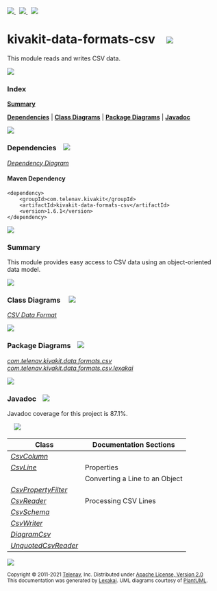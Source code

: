 [//]: # (start-user-text)

<a href="https://www.kivakit.org">
<img src="https://telenav.github.io/telenav-assets/images/icons/web-32.png" srcset="https://telenav.github.io/telenav-assets/images/icons/web-32-2x.png 2x"/>
</a>
&nbsp;
<a href="https://twitter.com/openkivakit">
<img src="https://telenav.github.io/telenav-assets/images/logos/twitter/twitter-32.png" srcset="https://telenav.github.io/telenav-assets/images/logos/twitter/twitter-32-2x.png 2x"/>
</a>
&nbsp;
<a href="https://kivakit.zulipchat.com">
<img src="https://telenav.github.io/telenav-assets/images/logos/zulip/zulip-32.png" srcset="https://telenav.github.io/telenav-assets/images/logos/zulip/zulip-32-2x.png 2x"/>
</a>

[//]: # (end-user-text)

# kivakit-data-formats-csv &nbsp;&nbsp; <img src="https://telenav.github.io/telenav-assets/images/images/icons/csv-32.png" srcset="https://telenav.github.io/telenav-assets/images/images/icons/csv-32-2x.png 2x"/>

This module reads and writes CSV data.

<img src="https://telenav.github.io/telenav-assets/images/separators/horizontal-line-512.png" srcset="https://telenav.github.io/telenav-assets/images/separators/horizontal-line-512-2x.png 2x"/>

### Index

[**Summary**](#summary)  

[**Dependencies**](#dependencies) | [**Class Diagrams**](#class-diagrams) | [**Package Diagrams**](#package-diagrams) | [**Javadoc**](#javadoc)

<img src="https://telenav.github.io/telenav-assets/images/separators/horizontal-line-512.png" srcset="https://telenav.github.io/telenav-assets/images/separators/horizontal-line-512-2x.png 2x"/>

### Dependencies <a name="dependencies"></a> &nbsp;&nbsp; <img src="https://telenav.github.io/telenav-assets/images/icons/dependencies-32.png" srcset="https://telenav.github.io/telenav-assets/images/icons/dependencies-32-2x.png 2x"/>

[*Dependency Diagram*](https://www.kivakit.org/1.6.1/lexakai/kivakit-stuff/kivakit-data/formats/csv/documentation/diagrams/dependencies.svg)

#### Maven Dependency

    <dependency>
        <groupId>com.telenav.kivakit</groupId>
        <artifactId>kivakit-data-formats-csv</artifactId>
        <version>1.6.1</version>
    </dependency>

<img src="https://telenav.github.io/telenav-assets/images/separators/horizontal-line-128.png" srcset="https://telenav.github.io/telenav-assets/images/separators/horizontal-line-128-2x.png 2x"/>

[//]: # (start-user-text)

### Summary <a name = "summary"></a>

This module provides easy access to CSV data using an object-oriented data model.

[//]: # (end-user-text)

<img src="https://telenav.github.io/telenav-assets/images/separators/horizontal-line-128.png" srcset="https://telenav.github.io/telenav-assets/images/separators/horizontal-line-128-2x.png 2x"/>

### Class Diagrams <a name="class-diagrams"></a> &nbsp; &nbsp; <img src="https://telenav.github.io/telenav-assets/images/icons/diagram-40.png" srcset="https://telenav.github.io/telenav-assets/images/icons/diagram-40-2x.png 2x"/>

[*CSV Data Format*](https://www.kivakit.org/1.6.1/lexakai/kivakit-stuff/kivakit-data/formats/csv/documentation/diagrams/diagram-csv.svg)

<img src="https://telenav.github.io/telenav-assets/images/separators/horizontal-line-128.png" srcset="https://telenav.github.io/telenav-assets/images/separators/horizontal-line-128-2x.png 2x"/>

### Package Diagrams <a name="package-diagrams"></a> &nbsp;&nbsp; <img src="https://telenav.github.io/telenav-assets/images/icons/box-24.png" srcset="https://telenav.github.io/telenav-assets/images/icons/box-24-2x.png 2x"/>

[*com.telenav.kivakit.data.formats.csv*](https://www.kivakit.org/1.6.1/lexakai/kivakit-stuff/kivakit-data/formats/csv/documentation/diagrams/com.telenav.kivakit.data.formats.csv.svg)  
[*com.telenav.kivakit.data.formats.csv.lexakai*](https://www.kivakit.org/1.6.1/lexakai/kivakit-stuff/kivakit-data/formats/csv/documentation/diagrams/com.telenav.kivakit.data.formats.csv.lexakai.svg)

<img src="https://telenav.github.io/telenav-assets/images/separators/horizontal-line-128.png" srcset="https://telenav.github.io/telenav-assets/images/separators/horizontal-line-128-2x.png 2x"/>

### Javadoc <a name="javadoc"></a> &nbsp;&nbsp; <img src="https://telenav.github.io/telenav-assets/images/icons/books-24.png" srcset="https://telenav.github.io/telenav-assets/images/icons/books-24-2x.png 2x"/>

Javadoc coverage for this project is 87.1%.  
  
&nbsp; &nbsp; <img src="https://telenav.github.io/telenav-assets/images/meters/meter-90-96.png" srcset="https://telenav.github.io/telenav-assets/images/meters/meter-90-96-2x.png 2x"/>




| Class | Documentation Sections |
|---|---|
| [*CsvColumn*](https://www.kivakit.org/1.6.1/javadoc/kivakit-stuff/kivakit.data.formats.csv///////////////////////////////////////////////.html) |  |  
| [*CsvLine*](https://www.kivakit.org/1.6.1/javadoc/kivakit-stuff/kivakit.data.formats.csv/////////////////////////////////////////////.html) | Properties |  
| | Converting a Line to an Object |  
| [*CsvPropertyFilter*](https://www.kivakit.org/1.6.1/javadoc/kivakit-stuff/kivakit.data.formats.csv///////////////////////////////////////////////////////.html) |  |  
| [*CsvReader*](https://www.kivakit.org/1.6.1/javadoc/kivakit-stuff/kivakit.data.formats.csv///////////////////////////////////////////////.html) | Processing CSV Lines |  
| [*CsvSchema*](https://www.kivakit.org/1.6.1/javadoc/kivakit-stuff/kivakit.data.formats.csv///////////////////////////////////////////////.html) |  |  
| [*CsvWriter*](https://www.kivakit.org/1.6.1/javadoc/kivakit-stuff/kivakit.data.formats.csv///////////////////////////////////////////////.html) |  |  
| [*DiagramCsv*](https://www.kivakit.org/1.6.1/javadoc/kivakit-stuff/kivakit.data.formats.csv////////////////////////////////////////////////////////.html) |  |  
| [*UnquotedCsvReader*](https://www.kivakit.org/1.6.1/javadoc/kivakit-stuff/kivakit.data.formats.csv///////////////////////////////////////////////////////.html) |  |  

[//]: # (start-user-text)



[//]: # (end-user-text)

<img src="https://telenav.github.io/telenav-assets/images/separators/horizontal-line-512.png" srcset="https://telenav.github.io/telenav-assets/images/separators/horizontal-line-512-2x.png 2x"/>

<sub>Copyright &#169; 2011-2021 [Telenav](https://telenav.com), Inc. Distributed under [Apache License, Version 2.0](LICENSE)</sub>  
<sub>This documentation was generated by [Lexakai](https://lexakai.org). UML diagrams courtesy of [PlantUML](https://plantuml.com).</sub>
